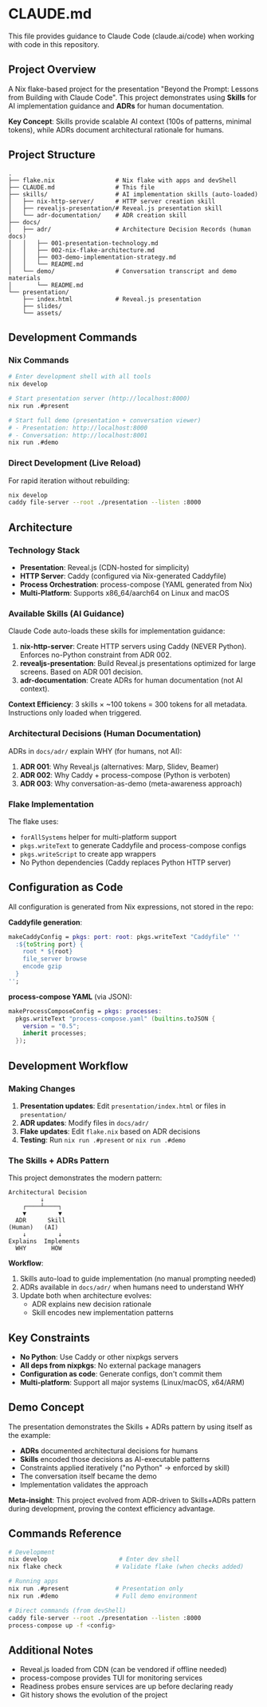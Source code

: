 # CLAUDE.md

This file provides guidance to Claude Code (claude.ai/code) when working with code in this repository.

## Project Overview

A Nix flake-based project for the presentation "Beyond the Prompt: Lessons from Building with Claude Code". This project demonstrates using **Skills** for AI implementation guidance and **ADRs** for human documentation.

**Key Concept**: Skills provide scalable AI context (100s of patterns, minimal tokens), while ADRs document architectural rationale for humans.

## Project Structure

```
.
├── flake.nix                 # Nix flake with apps and devShell
├── CLAUDE.md                 # This file
├── skills/                   # AI implementation skills (auto-loaded)
│   ├── nix-http-server/      # HTTP server creation skill
│   ├── revealjs-presentation/# Reveal.js presentation skill
│   └── adr-documentation/    # ADR creation skill
├── docs/
│   ├── adr/                  # Architecture Decision Records (human docs)
│   │   ├── 001-presentation-technology.md
│   │   ├── 002-nix-flake-architecture.md
│   │   ├── 003-demo-implementation-strategy.md
│   │   └── README.md
│   └── demo/                 # Conversation transcript and demo materials
│       └── README.md
└── presentation/
    ├── index.html            # Reveal.js presentation
    ├── slides/
    └── assets/
```

## Development Commands

### Nix Commands

```bash
# Enter development shell with all tools
nix develop

# Start presentation server (http://localhost:8000)
nix run .#present

# Start full demo (presentation + conversation viewer)
# - Presentation: http://localhost:8000
# - Conversation: http://localhost:8001
nix run .#demo
```

### Direct Development (Live Reload)

For rapid iteration without rebuilding:

```bash
nix develop
caddy file-server --root ./presentation --listen :8000
```

## Architecture

### Technology Stack

- **Presentation**: Reveal.js (CDN-hosted for simplicity)
- **HTTP Server**: Caddy (configured via Nix-generated Caddyfile)
- **Process Orchestration**: process-compose (YAML generated from Nix)
- **Multi-Platform**: Supports x86_64/aarch64 on Linux and macOS

### Available Skills (AI Guidance)

Claude Code auto-loads these skills for implementation guidance:

1. **nix-http-server**: Create HTTP servers using Caddy (NEVER Python). Enforces no-Python constraint from ADR 002.
2. **revealjs-presentation**: Build Reveal.js presentations optimized for large screens. Based on ADR 001 decision.
3. **adr-documentation**: Create ADRs for human documentation (not AI context).

**Context Efficiency**: 3 skills × ~100 tokens = 300 tokens for all metadata. Instructions only loaded when triggered.

### Architectural Decisions (Human Documentation)

ADRs in `docs/adr/` explain WHY (for humans, not AI):

1. **ADR 001**: Why Reveal.js (alternatives: Marp, Slidev, Beamer)
2. **ADR 002**: Why Caddy + process-compose (Python is verboten)
3. **ADR 003**: Why conversation-as-demo (meta-awareness approach)

### Flake Implementation

The flake uses:
- `forAllSystems` helper for multi-platform support
- `pkgs.writeText` to generate Caddyfile and process-compose configs
- `pkgs.writeScript` to create app wrappers
- No Python dependencies (Caddy replaces Python HTTP server)

## Configuration as Code

All configuration is generated from Nix expressions, not stored in the repo:

**Caddyfile generation**:
```nix
makeCaddyConfig = pkgs: port: root: pkgs.writeText "Caddyfile" ''
  :${toString port} {
    root * ${root}
    file_server browse
    encode gzip
  }
'';
```

**process-compose YAML** (via JSON):
```nix
makeProcessComposeConfig = pkgs: processes:
  pkgs.writeText "process-compose.yaml" (builtins.toJSON {
    version = "0.5";
    inherit processes;
  });
```

## Development Workflow

### Making Changes

1. **Presentation updates**: Edit `presentation/index.html` or files in `presentation/`
2. **ADR updates**: Modify files in `docs/adr/`
3. **Flake updates**: Edit `flake.nix` based on ADR decisions
4. **Testing**: Run `nix run .#present` or `nix run .#demo`

### The Skills + ADRs Pattern

This project demonstrates the modern pattern:

```
Architectural Decision
         ↓
    ┌────┴────┐
    ▼         ▼
  ADR      Skill
(Human)   (AI)
    ↓         ↓
Explains  Implements
  WHY       HOW
```

**Workflow**:
1. Skills auto-load to guide implementation (no manual prompting needed)
2. ADRs available in `docs/adr/` when humans need to understand WHY
3. Update both when architecture evolves:
   - ADR explains new decision rationale
   - Skill encodes new implementation patterns

## Key Constraints

- **No Python**: Use Caddy or other nixpkgs servers
- **All deps from nixpkgs**: No external package managers
- **Configuration as code**: Generate configs, don't commit them
- **Multi-platform**: Support all major systems (Linux/macOS, x64/ARM)

## Demo Concept

The presentation demonstrates the Skills + ADRs pattern by using itself as the example:

- **ADRs** documented architectural decisions for humans
- **Skills** encoded those decisions as AI-executable patterns
- Constraints applied iteratively ("no Python" → enforced by skill)
- The conversation itself became the demo
- Implementation validates the approach

**Meta-insight**: This project evolved from ADR-driven to Skills+ADRs pattern during development, proving the context efficiency advantage.

## Commands Reference

```bash
# Development
nix develop                    # Enter dev shell
nix flake check               # Validate flake (when checks added)

# Running apps
nix run .#present             # Presentation only
nix run .#demo                # Full demo environment

# Direct commands (from devShell)
caddy file-server --root ./presentation --listen :8000
process-compose up -f <config>
```

## Additional Notes

- Reveal.js loaded from CDN (can be vendored if offline needed)
- process-compose provides TUI for monitoring services
- Readiness probes ensure services are up before declaring ready
- Git history shows the evolution of the project
